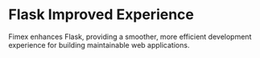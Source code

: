 # Flask Improved Experience

Fimex enhances Flask, providing a smoother, more efficient development experience 
for building maintainable web applications.
